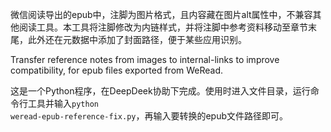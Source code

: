 微信阅读导出的epub中，注脚为图片格式，且内容藏在图片alt属性中，不兼容其他阅读工具。本工具将注脚修改为内链样式，并将注脚中参考资料移动至章节末尾，此外还在元数据中添加了封面路径，便于某些应用识别。

Transfer reference notes from images to internal-links to improve compatibility, for epub files exported from WeRead.

这是一个Python程序，在DeepDeek协助下完成。使用时进入文件目录，运行命令行工具并输入<code>python weread-epub-reference-fix.py</code>，再输入要转换的epub文件路径即可。
